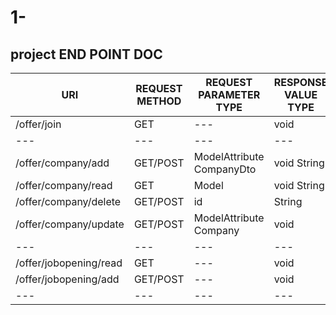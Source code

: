 # 1-
project
END POINT DOC
---
|URI|REQUEST METHOD|REQUEST PARAMETER TYPE|RESPONSE VALUE TYPE|DESCRIPTION|
|---|---|---|---|---|
|/offer/join|GET|---|void|---|
|---|---|---|---|---|
|/offer/company/add|GET/POST|ModelAttribute CompanyDto|void String|---|
|/offer/company/read|GET|Model|void String|---|
|/offer/company/delete|GET/POST|id|String|---|
|/offer/company/update|GET/POST|ModelAttribute Company|void|---|
|---|---|---|---|---|
|/offer/jobopening/read|GET|---|void|---|
|/offer/jobopening/add|GET/POST|---|void|---|
|---|---|---|---|---|
